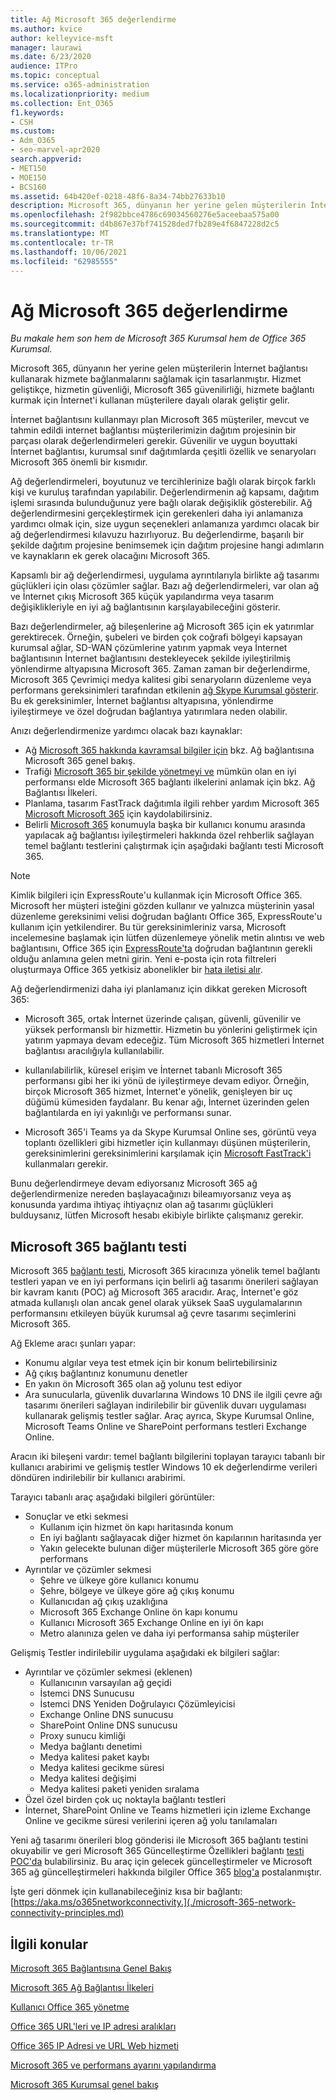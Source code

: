 ```yaml
---
title: Ağ Microsoft 365 değerlendirme
ms.author: kvice
author: kelleyvice-msft
manager: laurawi
ms.date: 6/23/2020
audience: ITPro
ms.topic: conceptual
ms.service: o365-administration
ms.localizationpriority: medium
ms.collection: Ent_O365
f1.keywords:
- CSH
ms.custom:
- Adm_O365
- seo-marvel-apr2020
search.appverid:
- MET150
- MOE150
- BCS160
ms.assetid: 64b420ef-0218-48f6-8a34-74bb27633b10
description: Microsoft 365, dünyanın her yerine gelen müşterilerin İnternet bağlantısı kullanarak hizmete bağlanmalarını sağlamak için tasarlanmıştır. Hizmet geliştikçe, hizmetin güvenliği, Microsoft 365 güvenilirliği, hizmete bağlantı kurmak için İnternet'i kullanan müşterilere dayalı olarak geliştir gelir.
ms.openlocfilehash: 2f982bbce4786c69034560276e5aceebaa575a00
ms.sourcegitcommit: d4b867e37bf741528ded7fb289e4f6847228d2c5
ms.translationtype: MT
ms.contentlocale: tr-TR
ms.lasthandoff: 10/06/2021
ms.locfileid: "62985555"
---
```

# <a name="assessing-microsoft-365-network-connectivity"></a>Ağ Microsoft 365 değerlendirme

*Bu makale hem son hem de Microsoft 365 Kurumsal hem de Office 365 Kurumsal.*

Microsoft 365, dünyanın her yerine gelen müşterilerin İnternet bağlantısı kullanarak hizmete bağlanmalarını sağlamak için tasarlanmıştır. Hizmet geliştikçe, hizmetin güvenliği, Microsoft 365 güvenilirliği, hizmete bağlantı kurmak için İnternet'i kullanan müşterilere dayalı olarak geliştir gelir.
  
İnternet bağlantısını kullanmayı plan Microsoft 365 müşteriler, mevcut ve tahmin edildi internet bağlantısı müşterilerimizin dağıtım projesinin bir parçası olarak değerlendirmeleri gerekir. Güvenilir ve uygun boyuttaki İnternet bağlantısı, kurumsal sınıf dağıtımlarda çeşitli özellik ve senaryoları Microsoft 365 önemli bir kısmıdır.
  
Ağ değerlendirmeleri, boyutunuz ve tercihlerinize bağlı olarak birçok farklı kişi ve kuruluş tarafından yapılabilir. Değerlendirmenin ağ kapsamı, dağıtım işlemi sırasında bulunduğunuz yere bağlı olarak değişiklik gösterebilir. Ağ değerlendirmesini gerçekleştirmek için gerekenleri daha iyi anlamanıza yardımcı olmak için, size uygun seçenekleri anlamanıza yardımcı olacak bir ağ değerlendirmesi kılavuzu hazırlıyoruz. Bu değerlendirme, başarılı bir şekilde dağıtım projesine benimsemek için dağıtım projesine hangi adımların ve kaynakların ek gerek olacağını Microsoft 365.
  
Kapsamlı bir ağ değerlendirmesi, uygulama ayrıntılarıyla birlikte ağ tasarımı güçlükleri için olası çözümler sağlar. Bazı ağ değerlendirmeleri, var olan ağ ve İnternet çıkış Microsoft 365 küçük yapılandırma veya tasarım değişiklikleriyle en iyi ağ bağlantısının karşılayabileceğini gösterir.

Bazı değerlendirmeler, ağ bileşenlerine ağ Microsoft 365 için ek yatırımlar gerektirecek. Örneğin, şubeleri ve birden çok coğrafi bölgeyi kapsayan kurumsal ağlar, SD-WAN çözümlerine yatırım yapmak veya İnternet bağlantısının İnternet bağlantısını destekleyecek şekilde iyileştirilmiş yönlendirme altyapısına Microsoft 365. Zaman zaman bir değerlendirme, Microsoft 365 Çevrimiçi medya kalitesi gibi senaryoların düzenleme veya performans gereksinimleri tarafından etkilenin [ağ Skype Kurumsal gösterir](https://support.office.com/article/Media-Quality-and-Network-Connectivity-Performance-in-Skype-for-Business-Online-5fe3e01b-34cf-44e0-b897-b0b2a83f0917). Bu ek gereksinimler, İnternet bağlantısı altyapısına, yönlendirme iyileştirmeye ve özel doğrudan bağlantıya yatırımlara neden olabilir.

Anızı değerlendirmenize yardımcı olacak bazı kaynaklar:

- Ağ [Microsoft 365 hakkında kavramsal bilgiler için](microsoft-365-networking-overview.md) bkz. Ağ bağlantısına Microsoft 365 genel bakış.
- Trafiği [Microsoft 365 bir şekilde yönetmeyi ve](./microsoft-365-network-connectivity-principles.md) mümkün olan en iyi performansı elde Microsoft 365 bağlantı ilkelerini anlamak için bkz. Ağ Bağlantısı İlkeleri.
- Planlama, tasarım FastTrack dağıtımla ilgili rehber yardım Microsoft 365 [Microsoft Microsoft 365](https://www.microsoft.com/fasttrack) için kaydolabilirsiniz. 
- Belirli [Microsoft 365](assessing-network-connectivity.md#the-microsoft-365-connectivity-test) konumuyla başka bir kullanıcı konumu arasında yapılacak ağ bağlantısı iyileştirmeleri hakkında özel rehberlik sağlayan temel bağlantı testlerini çalıştırmak için aşağıdaki bağlantı testi Microsoft 365.

> [!NOTE]
> Kimlik bilgileri için ExpressRoute'u kullanmak için Microsoft Office 365. Microsoft her müşteri isteğini gözden kullanır ve yalnızca müşterinin yasal düzenleme gereksinimi velisi doğrudan bağlantı Office 365, ExpressRoute'u kullanım için yetkilendirer. Bu tür gereksinimleriniz varsa, Microsoft incelemesine başlamak için lütfen düzenlemeye yönelik metin alıntısı ve web bağlantısını, Office 365 için [ExpressRoute'ta](https://aka.ms/O365ERReview) doğrudan bağlantının gerekli olduğu anlamına gelen metni girin. Yeni e-posta için rota filtreleri oluşturmaya Office 365 yetkisiz abonelikler bir [hata iletisi alır](https://support.microsoft.com/kb/3181709).
  
Ağ değerlendirmenizi daha iyi planlamanız için dikkat gereken Microsoft 365:
  
- Microsoft 365, ortak İnternet üzerinde çalışan, güvenli, güvenilir ve yüksek performanslı bir hizmettir. Hizmetin bu yönlerini geliştirmek için yatırım yapmaya devam edeceğiz. Tüm Microsoft 365 hizmetleri İnternet bağlantısı aracılığıyla kullanılabilir.

- kullanılabilirlik, küresel erişim ve İnternet tabanlı Microsoft 365 performansı gibi her iki yönü de iyileştirmeye devam ediyor. Örneğin, birçok Microsoft 365 hizmet, İnternet'e yönelik, genişleyen bir uç düğümü kümesiden faydalanr. Bu kenar ağı, İnternet üzerinden gelen bağlantılarda en iyi yakınlığı ve performansı sunar.

- Microsoft 365'i Teams ya da Skype Kurumsal Online ses, görüntü veya toplantı özellikleri gibi hizmetler için kullanmayı düşünen müşterilerin, gereksinimlerini gereksinimlerini karşılamak için [Microsoft FastTrack'i](https://www.microsoft.com/fasttrack) kullanmaları gerekir.

Bunu değerlendirmeye devam ediyorsanız Microsoft 365 ağ değerlendirmenize nereden başlayacağınızı bileamıyorsanız veya aş konusunda yardıma ihtiyaç ihtiyaçnız olan ağ tasarımı güçlükleri bulduysanız, lütfen Microsoft hesabı ekibiyle birlikte çalışmanız gerekir.

## <a name="the-microsoft-365-connectivity-test"></a>Microsoft 365 bağlantı testi

Microsoft 365 [bağlantı testi](https://aka.ms/netonboard), Microsoft 365 kiracınıza yönelik temel bağlantı testleri yapan ve en iyi performans için belirli ağ tasarımı önerileri sağlayan bir kavram kanıtı (POC) ağ Microsoft 365 aracıdır. Araç, İnternet'e göz atmada kullanışlı olan ancak genel olarak yüksek SaaS uygulamalarının performansını etkileyen büyük kurumsal ağ çevre tasarımı seçimlerini Microsoft 365.

Ağ Ekleme aracı şunları yapar:

- Konumu algılar veya test etmek için bir konum belirtebilirsiniz
- Ağ çıkış bağlantınız konumunu denetler
- En yakın ön Microsoft 365 olan ağ yolunu test ediyor
- Ara sunucularla, güvenlik duvarlarına Windows 10 DNS ile ilgili çevre ağı tasarımı önerileri sağlayan indirilebilir bir güvenlik duvarı uygulaması kullanarak gelişmiş testler sağlar. Araç ayrıca, Skype Kurumsal Online, Microsoft Teams Online ve SharePoint performans testleri Exchange Online.

Aracın iki bileşeni vardır: temel bağlantı bilgilerini toplayan tarayıcı tabanlı bir kullanıcı arabirimi ve gelişmiş testler Windows 10 ek değerlendirme verileri döndüren indirilebilir bir kullanıcı arabirimi.

Tarayıcı tabanlı araç aşağıdaki bilgileri görüntüler:

- Sonuçlar ve etki sekmesi
  - Kullanım için hizmet ön kapı haritasında konum
  - En iyi bağlantı sağlayacak diğer hizmet ön kapılarının haritasında yer
  - Yakın gelecekte bulunan diğer müşterilerle Microsoft 365 göre göre performans
- Ayrıntılar ve çözümler sekmesi
  - Şehre ve ülkeye göre kullanıcı konumu
  - Şehre, bölgeye ve ülkeye göre ağ çıkış konumu
  - Kullanıcıdan ağ çıkış uzaklığına
  - Microsoft 365 Exchange Online ön kapı konumu
  - Kullanıcı Microsoft 365 Exchange Online en iyi ön kapı
  - Metro alanınıza gelen ve daha iyi performansa sahip müşteriler

Gelişmiş Testler indirilebilir uygulama aşağıdaki ek bilgileri sağlar:

- Ayrıntılar ve çözümler sekmesi (eklenen)
  - Kullanıcının varsayılan ağ geçidi
  - İstemci DNS Sunucusu
  - İstemci DNS Yeniden Doğrulayıcı Çözümleyicisi
  - Exchange Online DNS sunucusu
  - SharePoint Online DNS sunucusu
  - Proxy sunucu kimliği
  - Medya bağlantı denetimi
  - Medya kalitesi paket kaybı
  - Medya kalitesi gecikme süresi
  - Medya kalitesi değişimi
  - Medya kalitesi paketi yeniden sıralama
- Özel özel birden çok uç noktayla bağlantı testleri
- İnternet, SharePoint Online ve Teams hizmetleri için izleme Exchange Online ve gecikme süresi verilerini içeren ağ yolu tanılamaları

Yeni ağ tasarımı önerileri blog gönderisi ile Microsoft 365 bağlantı testini okuyabilir ve geri Microsoft 365 Güncelleştirme Özellikleri bağlantı [testi POC'da](https://techcommunity.microsoft.com/t5/Office-365-Networking/Updated-Office-365-Network-Onboarding-Tool-POC-with-new-network/m-p/711130#M130) bulabilirsiniz. Bu araç için gelecek güncelleştirmeler ve Microsoft 365 ağ güncelleştirmeleri hakkında bilgiler Office 365 [blog'a](https://techcommunity.microsoft.com/t5/Office-365-Networking/bd-p/Office365Networking) postalanmıştır.
  
İşte geri dönmek için kullanabileceğiniz kısa bir bağlantı: [https://aka.ms/o365networkconnectivity.](./microsoft-365-network-connectivity-principles.md)
  
## <a name="related-topics"></a>İlgili konular

[Microsoft 365 Bağlantısına Genel Bakış](microsoft-365-networking-overview.md)

[Microsoft 365 Ağ Bağlantısı İlkeleri](./microsoft-365-network-connectivity-principles.md)

[Kullanıcı Office 365 yönetme](managing-office-365-endpoints.md)

[Office 365 URL'leri ve IP adresi aralıkları](urls-and-ip-address-ranges.md)

[Office 365 IP Adresi ve URL Web hizmeti](microsoft-365-ip-web-service.md)

[Microsoft 365 ve performans ayarını yapılandırma](network-planning-and-performance.md)

[Microsoft 365 Kurumsal genel bakış](microsoft-365-overview.md)
